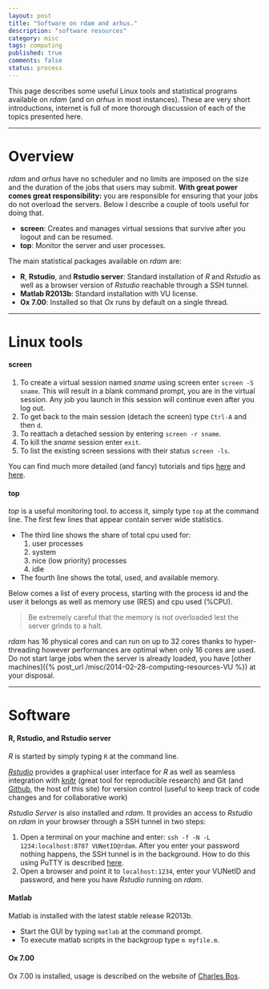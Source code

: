 ```yaml
---
layout: post
title: "Software on rdam and arhus."
description: "software resources"
category: misc
tags: computing
published: true
comments: false
status: process
---
```


This page describes some useful Linux tools and statistical programs available on _rdam_ (and on _arhus_ in most instances). These are very short introductions, internet is full of more thorough discussion of each of the topics presented here.

---

# Overview


_rdam_ and _arhus_ have no scheduler and no limits are imposed on the size and the duration of the jobs that users may submit. **With great power comes great responsibility:** you are responsible for ensuring that your jobs do not overload the servers. Below I describe a couple of tools useful for doing that.


 * **screen**: Creates and manages virtual sessions that survive after you logout and can be resumed.
 * **top**: Monitor the server and user processes.


The main statistical packages available on _rdam_ are:

 * **R**, **Rstudio**, and **Rstudio server**: Standard installation of *R* and *Rstudio* as well as a browser version of *Rstudio* reachable through a SSH tunnel.
 * **Matlab R2013b**: Standard installation with VU license.
 * **Ox 7.00**: Installed so that *Ox* runs by default on a single thread.

---

# Linux tools

#### screen

 1. To create a virtual session named *sname* using screen enter `screen -S sname`. This will result in a blank command prompt, you are in the virtual session. Any job you launch in this session will continue even after you log out.
 2. To get back to the main session (detach the screen) type `Ctrl-A` and then `d`.
 1. To reattach a detached session by entering `screen -r sname`.
 4. To kill the *sname* session enter `exit`.
 5. To list the existing screen sessions with their status `screen -ls`.

 You can find much more detailed (and fancy) tutorials and tips [here](http://www.tecmint.com/screen-command-examples-to-manage-linux-terminals/) and [here](http://www.rackaid.com/blog/linux-screen-tutorial-and-how-to/).

#### top

_top_ is a useful monitoring tool. to access it, simply type `top` at the command line. The first few lines that appear contain server wide statistics.

 * The third line shows the share of total cpu used for:
   1. user processes
   2. system
   3. nice (low priority) processes
   4. idle
 * The fourth line shows the total, used, and available memory.

Below comes a list of every process, starting with the process id and the user it belongs as well as memory use (RES) and cpu used (%CPU).

 > Be extremely careful that the memory is not overloaded lest the server grinds to a halt.

_rdam_ has 16 physical cores and can run on up to 32 cores thanks to hyper-threading however performances are optimal when only 16 cores are used. Do not start large jobs when the server is already loaded, you have [other machines]({% post_url /misc/2014-02-28-computing-resources-VU %}) at your disposal.


---

# Software

#### R, Rstudio, and Rstudio server

_R_ is started by simply typing `R` at the command line.

[_Rstudio_](https://www.rstudio.com/) provides a graphical user interface for *R* as well as seamless integration with [knitr](http://yihui.name/knitr/) (great tool for reproducible research) and Git (and [Github](https://github.com/), the host of this site) for version control (useful to keep track of code changes and for collaborative work)

_Rstudio Server_ is also installed and _rdam_. It provides an access to _Rstudio_ on _rdam_ in your browser through a SSH tunnel in two steps:

 1. Open a terminal on your machine and enter: `ssh -f -N -L 1234:localhost:8787 VUNetID@rdam`. After you enter your password nothing happens, the SSH tunnel is in the background. How to do this using PuTTY is described [here](http://jimhester.com/post/rstudio-server-through-ssh-tunnel).
 2. Open a browser and point it to `localhost:1234`, enter your VUNetID and password, and here you have _Rstudio_ running on _rdam_.


#### Matlab

Matlab is installed with the latest stable release R2013b.

 * Start the GUI by typing `matlab` at the command prompt.
 * To execute matlab scripts in the backgroup type `m myfile.m`.

#### Ox 7.00

Ox 7.00 is installed, usage is described on the website of [Charles Bos](http://personal.vu.nl/c.s.bos/resources.html).
